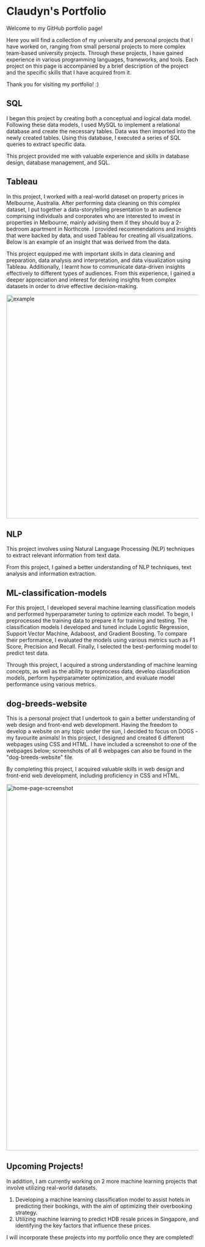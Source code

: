 # Claudyn's Portfolio

Welcome to my GitHub portfolio page! 

Here you will find a collection of my university and personal projects that I have worked on, ranging from small personal projects to more complex team-based university projects. Through these projects, I have gained experience in various programming languages, frameworks, and tools. Each project on this page is accompanied by a brief  description of the project and the specific skills that I have acquired from it.

Thank you for visiting my portfolio! :)

## SQL
I began this project by creating both a conceptual and logical data model. Following these data models, I used MySQL to implement a relational database and create the necessary tables. Data was then imported into the newly created tables. Using this database, I executed a series of SQL queries to extract specific data.

This project provided me with valuable experience and skills in database design, database management, and SQL.

## Tableau
In this project, I worked with a real-world dataset on property prices in Melbourne, Australia. After performing data cleaning on this complex dataset, I put together a data-storytelling presentation to an audience comprising individuals and corporates who are interested to invest in properties in Melbourne, mainly advising them if they should buy a 2-bedroom apartment in Northcote. I provided recommendations and insights that were backed by data, and used Tableau for creating all visualizations. Below is an example of an insight that was derived from the data.

This project equipped me with important skills in data cleaning and preparation, data analysis and interpretation, and data visualization using Tableau. Additionally, I learnt how to communicate data-driven insights effectively to different types of audiences. From this experience, I gained a deeper appreciation and interest for deriving insights from complex datasets in order to drive effective decision-making.

<img width="586" alt="example" src="https://user-images.githubusercontent.com/129602400/230718329-ed1483e0-cd9d-4c24-a16b-3b233861017d.png"> 

## NLP
This project involves using Natural Language Processing (NLP) techniques to extract relevant information from text data.

From this project, I gained a better understanding of NLP techniques, text analysis and information extraction.

## ML-classification-models
For this project, I developed several machine learning classification models and performed hyperparameter tuning to optimize each model. To begin, I preprocessed the training data to prepare it for training and testing. The classification models I developed and tuned include Logistic Regression, Support Vector Machine, Adaboost, and Gradient Boosting. To compare their performance, I evaluated the models using various metrics such as F1 Score, Precision and Recall. Finally, I selected the best-performing model to predict test data.

Through this project, I acquired a strong understanding of machine learning concepts, as well as the ability to preprocess data, develop classification models, perform hyperparameter optimization, and evaluate model performance using various metrics.

## dog-breeds-website
This is a personal project that I undertook to gain a better understanding of web design and front-end web development. Having the freedom to develop a website on any topic under the sun, I decided to focus on DOGS - my favourite animals! In this project, I designed and created 6 different webpages using CSS and HTML. I have included a screenshot to one of the webpages below; screenshots of all 6 webpages can also be found in the "dog-breeds-website" file.

By completing this project, I acquired valuable skills in web design and front-end web development, including proficiency in CSS and HTML.

<img width="960" alt="home-page-screenshot" src="https://user-images.githubusercontent.com/129602400/230714100-95de4a3d-7388-4db1-a40c-dbe2fe31250c.png">

## Upcoming Projects!
In addition, I am currently working on 2 more machine learning projects that involve utilizing real-world datasets. 

1. Developing a machine learning classification model to assist hotels in predicting their bookings, with the aim of optimizing their overbooking strategy. 
2. Utilizing machine learning to predict HDB resale prices in Singapore, and identifying the key factors that influence these prices.

I will incorporate these projects into my portfolio once they are completed!
